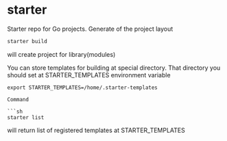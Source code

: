 # starter
Starter repo for Go projects. Generate of the project layout

```sh
starter build
```

will create project for library(modules)

You can store templates for building at special directory. That directory you should set at STARTER_TEMPLATES environment variable

```
export STARTER_TEMPLATES=/home/.starter-templates

Command 

```sh
starter list
```

will return list of registered templates at STARTER_TEMPLATES
